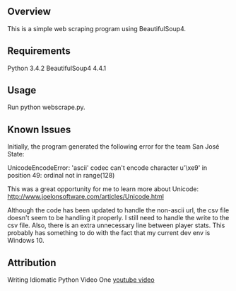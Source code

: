 ## Overview

This is a simple web scraping program using BeautifulSoup4.

## Requirements

Python 3.4.2
BeautifulSoup4 4.4.1

## Usage

Run python webscrape.py.

## Known Issues

Initially, the program generated the following error for the team San Jos&eacute; State:

UnicodeEncodeError: 'ascii' codec can't encode character u'\xe9' in position 49: ordinal not in range(128)

This was a great opportunity for me to learn more about Unicode:
http://www.joelonsoftware.com/articles/Unicode.html

Although the code has been updated to handle the non-ascii url, the csv file doesn't seem to be handling it properly.
I still need to handle the write to the csv file. Also, there is an extra unnecessary line between player stats.
This probably has something to do with the fact that my current dev env is Windows 10.


## Attribution ##

Writing Idiomatic Python Video One [youtube video](https://www.youtube.com/watch?v=g0gNWGg2JxM)




